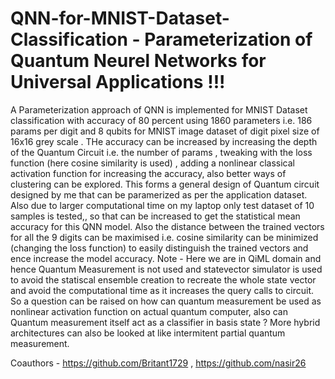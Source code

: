 # QNN-for-MNIST-Dataset-Classification - Parameterization of Quantum Neurel Networks for Universal Applications !!!

A Parameterization approach of QNN is implemented for MNIST Dataset classification with accuracy of 80 percent using 1860 parameters i.e. 186 params per digit and 8 qubits for MNIST image dataset of digit pixel size of  16x16 grey scale . THe accuracy can be increased by increasing the depth of the Quantum Circuit i.e. the number of params , tweaking with the loss function (here cosine similarity is used) , adding a nonlinear classical activation function for increasing the accuracy, also better ways of clustering can be explored. 
This forms a general design of Quantum circuit designed by me that can be paramerized as per the application dataset.
Also due to larger computational time on my laptop only test dataset of 10 samples is tested,, so that can be increased to get the statistical mean accuracy for this QNN model. Also the distance between the trained vectors for all the 9 digits can be maximised i.e. cosine similarity can be minimized (changing the loss function) to easily distinguish the trained vectors and ence increase the model accuracy.
Note - Here we are in QiML domain and hence Quantum Measurement is not used and statevector simulator is used to avoid the statiscal ensemble creation to recreate the whole state vector and avoid the computational time as it increases the query calls to circuit. So a question can be raised on how can quantum measurement be used as nonlinear activation function on actual quantum computer, also can Quantum measurement itself act as a classifier in basis state ? More hybrid architectures can also be looked at like intermitent partial quantum measurement.

Coauthors - https://github.com/Britant1729 , https://github.com/nasir26
